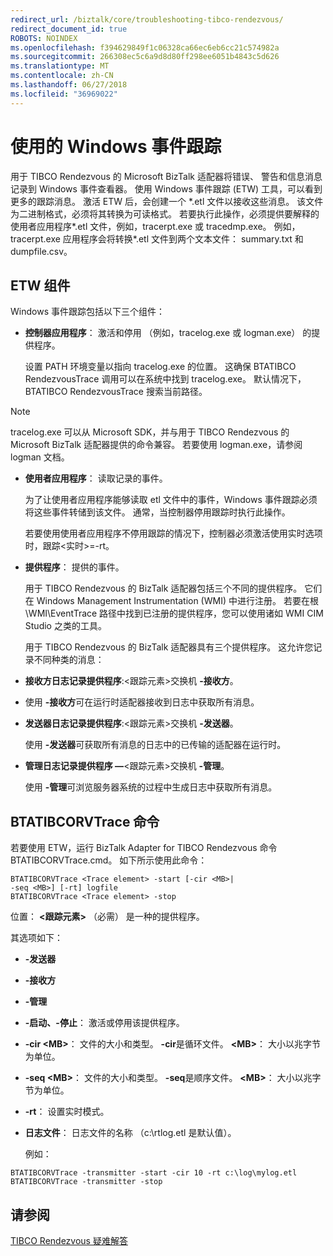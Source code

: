 ```yaml
---
redirect_url: /biztalk/core/troubleshooting-tibco-rendezvous/
redirect_document_id: true
ROBOTS: NOINDEX
ms.openlocfilehash: f394629849f1c06328ca66ec6eb6cc21c574982a
ms.sourcegitcommit: 266308ec5c6a9d8d80ff298ee6051b4843c5d626
ms.translationtype: MT
ms.contentlocale: zh-CN
ms.lasthandoff: 06/27/2018
ms.locfileid: "36969022"
---
```

# <a name="using-event-tracing-for-windows"></a>使用的 Windows 事件跟踪
用于 TIBCO Rendezvous 的 Microsoft BizTalk 适配器将错误、 警告和信息消息记录到 Windows 事件查看器。 使用 Windows 事件跟踪 (ETW) 工具，可以看到更多的跟踪消息。 激活 ETW 后，会创建一个 *.etl 文件以接收这些消息。 该文件为二进制格式，必须将其转换为可读格式。 若要执行此操作，必须提供要解释的使用者应用程序\*.etl 文件，例如，tracerpt.exe 或 tracedmp.exe。 例如，tracerpt.exe 应用程序会将转换\*.etl 文件到两个文本文件： summary.txt 和 dumpfile.csv。  
  
## <a name="etw-components"></a>ETW 组件  
 Windows 事件跟踪包括以下三个组件：  
  
-   **控制器应用程序**： 激活和停用 （例如，tracelog.exe 或 logman.exe） 的提供程序。  
  
     设置 PATH 环境变量以指向 tracelog.exe 的位置。 这确保 BTATIBCO RendezvousTrace 调用可以在系统中找到 tracelog.exe。 默认情况下，BTATIBCO RendezvousTrace 搜索当前路径。  
  
> [!NOTE]
>  tracelog.exe 可以从 Microsoft SDK，并与用于 TIBCO Rendezvous 的 Microsoft BizTalk 适配器提供的命令兼容。 若要使用 logman.exe，请参阅 logman 文档。  
  
- **使用者应用程序**： 读取记录的事件。  
  
   为了让使用者应用程序能够读取 etl 文件中的事件，Windows 事件跟踪必须将这些事件转储到该文件。 通常，当控制器停用跟踪时执行此操作。  
  
   若要使用使用者应用程序不停用跟踪的情况下，控制器必须激活使用实时选项时，跟踪\<实时\>=-rt。  
  
- **提供程序**： 提供的事件。  
  
   用于 TIBCO Rendezvous 的 BizTalk 适配器包括三个不同的提供程序。 它们在 Windows Management Instrumentation (WMI) 中进行注册。 若要在根 \WMI\EventTrace 路径中找到已注册的提供程序，您可以使用诸如 WMI CIM Studio 之类的工具。  
  
  用于 TIBCO Rendezvous 的 BizTalk 适配器具有三个提供程序。 这允许您记录不同种类的消息：  
  
- **接收方日志记录提供程序**:\<跟踪元素\>交换机 **-接收方**。  
  
- 使用 **-接收方**可在运行时适配器接收到日志中获取所有消息。  
  
- **发送器日志记录提供程序**:\<跟踪元素\>交换机 **-发送器**。  
  
   使用 **-发送器**可获取所有消息的日志中的已传输的适配器在运行时。  
  
- <strong>管理日志记录提供程序 —</strong>\<跟踪元素\>交换机 **-管理**。  
  
   使用 **-管理**可浏览服务器系统的过程中生成日志中获取所有消息。  
  
## <a name="btatibcorvtrace-command"></a>BTATIBCORVTrace 命令  
 若要使用 ETW，运行 BizTalk Adapter for TIBCO Rendezvous 命令 BTATIBCORVTrace.cmd。 如下所示使用此命令：  
  
```  
BTATIBCORVTrace <Trace element> -start [-cir <MB>|   
-seq <MB>] [-rt] logfile  
BTATIBCORVTrace <Trace element> -stop  
```  
  
 位置： **\<跟踪元素\>** （必需） 是一种的提供程序。  
  
 其选项如下：  
  
- **-发送器**  
  
- **-接收方**  
  
- **-管理**  
  
- **-启动、-停止**： 激活或停用该提供程序。  
  
- **-cir \<MB\>**： 文件的大小和类型。 **-cir**是循环文件。 **\<MB\>**： 大小以兆字节为单位。  
  
- **-seq \<MB\>**： 文件的大小和类型。 **-seq**是顺序文件。 **\<MB\>**： 大小以兆字节为单位。  
  
- **-rt**： 设置实时模式。  
  
- **日志文件**： 日志文件的名称 （c:\rtlog.etl 是默认值）。  
  
  例如：  
  
```  
BTATIBCORVTrace -transmitter -start -cir 10 -rt c:\log\mylog.etl  
BTATIBCORVTrace -transmitter -stop  
```  
  
## <a name="see-also"></a>请参阅  
 [TIBCO Rendezvous 疑难解答](../core/troubleshooting-tibco-rendezvous.md)